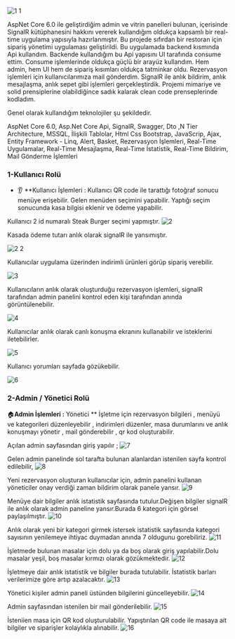 
![1 1](https://github.com/enmertkaya/RealTimeData/assets/151652097/d92f61f2-bcfc-4ac0-9eaa-de104bee40eb)

AspNet Core 6.0 ile geliştirdiğim admin ve vitrin panelleri bulunan, içerisinde SignalR kütüphanesini hakkını vererek kullandığım oldukça kapsamlı bir real-time uygulama yapısıyla hazırlanmıştır. Bu projede sıfırdan bir restoran için sipariş yönetimi uygulaması geliştirildi. Bu uygulamada backend kısmında Api kullandım. Backende kullandığım bu Api yapısını UI tarafında consume ettim. Consume işlemlerinde oldukça güçlü bir arayüz kullandım. Hem admin, hem UI hem de sipariş kısımları oldukça tatminkar oldu. Rezervasyon işlemleri için kullanıcılarımıza mail gönderdim. SignalR ile anlık bildirim, anlık mesajlaşma, anlık sepet gibi işlemleri gerçekleştirdik. Projemi mimariye ve solid prensiplerine olabildiğince sadık kalarak clean code prenseplerinde kodladım.  

Genel olarak kullandığım teknolojiler şu şekildedir.

AspNet Core 6.0, Asp.Net Core Api, SignalR, Swagger, Dto ,N Tier Architecture, MSSQL, İlişkili Tablolar, Html Css Bootstrap, JavaScrip, Ajax, Entity Framework - Linq, Alert, Basket, Rezervasyon İşlemleri, Real-Time Uygulamalar, Real-Time Mesajlaşma, Real-Time İstatistik, Real-Time Bildirim, Mail Gönderme İşlemleri

### 1-Kullanıcı Rolü 
* :ear: ​**Kullanıcı İşlemleri : Kullanıcı QR code ile tarattığı fotoğraf sonucu menüye erişebilir. Gelen menüden seçimini yapabilir. Yaptığı seçim sonucunda kasa bilgisi eklenir ve ödeme yapabilir.

Kullanıcı 2 id numaralı Steak Burger seçimi yapmıştır.
![2](https://github.com/enmertkaya/RealTimeData/assets/151652097/d040b0c2-1980-4bc7-845a-f3001b828186)

Kasada ödeme tutarı anlık olarak signalR ile yansımıştır.

![2 2](https://github.com/enmertkaya/RealTimeData/assets/151652097/9fa684cf-0f86-446f-805a-9a7b562f9351)

Kullanıcılar uygulama üzerinden indirimli ürünleri görüp sipariş verebilir.

![3](https://github.com/enmertkaya/RealTimeData/assets/151652097/aa30dcbf-528d-4713-b605-496f62b1795f)

Kullanıcıların anlık olarak oluşturduğu rezervasyon işlemleri, signalR tarafından admin panelini kontrol eden kişi tarafından anında görüntülenebilir.

![4](https://github.com/enmertkaya/RealTimeData/assets/151652097/ea2629fc-0f65-4c2e-9df4-4e2430581494)

Kullanıcılar anlık olarak canlı konuşma ekranını kullanabilir ve isteklerini iletebilirler.

![5](https://github.com/enmertkaya/RealTimeData/assets/151652097/b1e46dda-d8f8-44d3-b88d-951b005e73e4)

Kullanıcı yorumları sayfada gözükebilir.

![6](https://github.com/enmertkaya/RealTimeData/assets/151652097/41df6e07-70e2-4d31-9045-96885dcec309)


### 2-Admin / Yönetici Rolü 

:house:​**Admin İşlemleri  :** Yönetici ** İşletme için rezervasyon bilgileri , menüyü ve kategorileri düzenleyebilir , indirimleri düzenler, masa durumlarını ve anlık konuşmayı yönetir , mail gönderebilir , qr kod oluşturabilir.

Açılan admin sayfasından giriş yapılır ;
![7](https://github.com/enmertkaya/RealTimeData/assets/151652097/1d87986f-9a79-46c0-adec-fe17af0dbd1d)

Gelen admin panelinde sol tarafta bulunan alanlardan istenilen sayfa kontrol edilebilir,
![8](https://github.com/enmertkaya/RealTimeData/assets/151652097/5205235d-a378-4c47-8666-3d3c4e6c228b)

Yeni rezervasyon oluşturan kullanıcılar için, admin panelini kullanan yöneticiler onay verdiği zaman bildirim olarak panele yansır.
![9](https://github.com/enmertkaya/RealTimeData/assets/151652097/7d5a0776-3aac-468d-bd38-f04338487c1c)

Menüye dair bilgiler anlık istatistik sayfasında tutulur.Değişen bilgiler signalR ile anlık olarak admin paneline yansır.Burada 6 kategori için görsel paylaşılmıştır.
![10](https://github.com/enmertkaya/RealTimeData/assets/151652097/d0386f1a-a15e-4d94-8953-5b8042155faa)

Anlık olarak yeni bir kategori girmek istersek istatistik sayfasında kategori sayısının yenilemeye ihtiyac duymadan anında 7 oldugunu gorebiliriz.
![11](https://github.com/enmertkaya/RealTimeData/assets/151652097/321dd440-b7e6-4c87-9650-7bb8613d9bc0)

İşletmede bulunan masalar için dolu ya da boş olarak giriş yapılabilir.Dolu masalar yeşil, boş masalar kırmızı olarak gözükmektedir.
![12](https://github.com/enmertkaya/RealTimeData/assets/151652097/c2181224-1ddf-473f-9188-80b035d3ad18)

İşletmeye dair anlık istatistik ve bilgiler burada tutulabilir. İstatistik barları verilerimize göre artıp azalacaktır.
![13](https://github.com/enmertkaya/RealTimeData/assets/151652097/b6f3e6cd-ee1e-4cf5-97a1-ee5c73c71c65)

Yönetici kişiler admin paneli üstünden bilgilerini güncelleyebilir.
![14](https://github.com/enmertkaya/RealTimeData/assets/151652097/d6cd5f91-bcc3-4599-b49a-43d1fc78d506)

Admin sayfasından istenilen bir mail gönderilebilir.
![15](https://github.com/enmertkaya/RealTimeData/assets/151652097/1e97ebd2-833d-4cb9-ac1e-55572988e8eb)

İsteniien masa için QR kod oluşturulabilir. Yapıştırılan QR code ile masaya ait bilgiler ve siparişler kolaylıkla alınabilir.
![16](https://github.com/enmertkaya/RealTimeData/assets/151652097/ec16e692-82f7-4a52-aed6-8efcdd910154)
